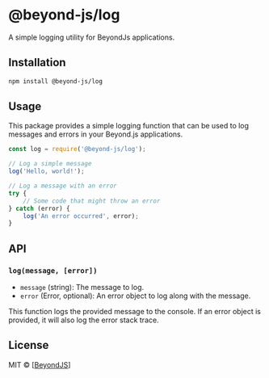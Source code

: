 # @beyond-js/log

A simple logging utility for BeyondJs applications.

## Installation

```bash
npm install @beyond-js/log
```

## Usage

This package provides a simple logging function that can be used to log messages and errors in your Beyond.js
applications.

```javascript
const log = require('@beyond-js/log');

// Log a simple message
log('Hello, world!');

// Log a message with an error
try {
	// Some code that might throw an error
} catch (error) {
	log('An error occurred', error);
}
```

## API

### `log(message, [error])`

-   `message` (string): The message to log.
-   `error` (Error, optional): An error object to log along with the message.

This function logs the provided message to the console. If an error object is provided, it will also log the error stack
trace.

## License

MIT © [[BeyondJS](https://beyondjs)]
